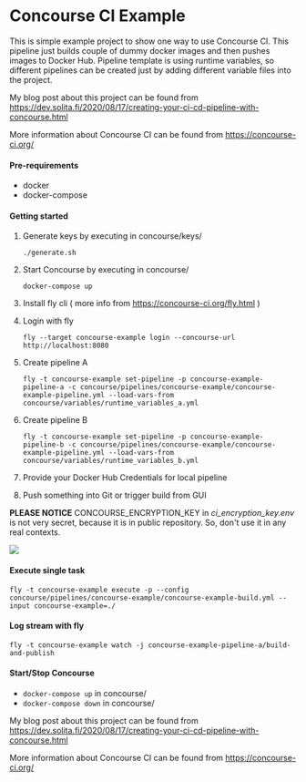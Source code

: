# Concourse CI Example

This is simple example project to show one way to use Concourse CI. This pipeline just builds couple of dummy docker
images and then pushes images to Docker Hub. Pipeline template is using runtime variables, so different pipelines
can be created just by adding different variable files into the project.

My blog post about this project can be found from https://dev.solita.fi/2020/08/17/creating-your-ci-cd-pipeline-with-concourse.html

More information about Concourse CI can be found from https://concourse-ci.org/  

#### Pre-requirements

- docker
- docker-compose

#### Getting started

1. Generate keys by executing in concourse/keys/
   
   ```./generate.sh```
   
2. Start Concourse by executing in concourse/
   
   ```docker-compose up```
   
3. Install fly cli ( more info from https://concourse-ci.org/fly.html )
   
4. Login with fly
   
   ```fly --target concourse-example login --concourse-url http://localhost:8080```
   
5. Create pipeline A
   
   ```fly -t concourse-example set-pipeline -p concourse-example-pipeline-a -c concourse/pipelines/concourse-example/concourse-example-pipeline.yml --load-vars-from concourse/variables/runtime_variables_a.yml```
   
6. Create pipeline B
   
   ```fly -t concourse-example set-pipeline -p concourse-example-pipeline-b -c concourse/pipelines/concourse-example/concourse-example-pipeline.yml --load-vars-from concourse/variables/runtime_variables_b.yml```
   
7. Provide your Docker Hub Credentials for local pipeline
   
8. Push something into Git or trigger build from GUI

**PLEASE NOTICE** CONCOURSE_ENCRYPTION_KEY in *ci_encryption_key.env* is not very secret, because it is in public repository. So, don't use it in any real contexts.

![](concourse_example_pipeline.png)

#### Execute single task

```fly -t concourse-example execute -p --config concourse/pipelines/concourse-example/concourse-example-build.yml --input concourse-example=./```

#### Log stream with fly

```fly -t concourse-example watch -j concourse-example-pipeline-a/build-and-publish```

#### Start/Stop Concourse

- ```docker-compose up``` in concourse/
- ```docker-compose down``` in concourse/



My blog post about this project can be found from https://dev.solita.fi/2020/08/17/creating-your-ci-cd-pipeline-with-concourse.html

More information about Concourse CI can be found from https://concourse-ci.org/  
